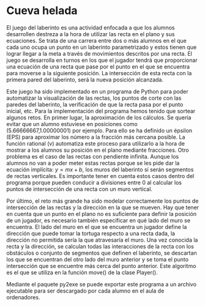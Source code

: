 # Cueva helada

El juego del laberinto es una actividad enfocada a que los alumnos desarrollen destreza a la hora de utilizar las recta en el plano y sus ecuaciones. 
Se trata de una carrera entre dos o más alumnos en el que cada uno ocupa un punto en un laberinto parametrizado y estos tienen que lograr llegar a la 
meta a través de movimientos descritos por una recta. El juego se desarrolla en turnos en los que el jugador tendrá que proporcionar una ecuación de
una recta que pase por el punto en el que se encuentra para moverse a la siguiente posición. La intersección de esta recta con la primera pared del 
laberinto, será la nueva posición alcanzada.

Este juego ha sido implementado en un programa de Python para poder automatizar la visualización de las rectas, los puntos de corte con las paredes del laberinto,
la verificación de que la recta pasa por el punto inicial, etc. Para la implementación del programa hemos tenido que sortear algunos retos. 
En primer lugar, la aproximación de los cálculos. Se quería evitar que un alumno estuviese en posiciones como (5.66666667,1.00000001) por ejemplo.
Para ello se ha definido un épsilon (EPS) para aproximar los número a la fracción más cercana posible. La función rational (v) 
automatiza este proceso para utilizarlo a la hora de mostrar a los alumnos su posición en el plano mediante fracciones.
Otro problema es el caso de las rectas con pendiente infinita. Aunque los alumnos no van a poder meter estas rectas porque se les pide dar la ecuación implícita:
$y=mx+b$,
los muros del laberinto sí serán segmentos de rectas verticales. Es importante tener en cuenta estos casos dentro del programa porque pueden conducir a 
divisiones entre 0 al calcular los puntos de intersección de una recta con un muro vertical.

Por último, el reto más grande ha sido modelar correctamente los puntos de intersección de las rectas y la dirección en la que se mueven. Hay que tener
en cuenta que un punto en el plano no es suficiente para definir la posición de un jugador, es necesario también especificar en qué lado del muro se encuentra. 
El lado del muro en el que se encuentra un jugador define la dirección que puede tomar la tortuga respecto a una recta dada, la dirección no permitida sería la 
que atravesaría el muro. Una vez conocida la recta y la dirección, se calculan todas las interacciones de la recta con los obstáculos o conjunto de segmentos que 
definen el laberinto, se descartan los que se encuentran del otro lado del muro anterior y se toma el punto intersección que se encuentre más cerca del punto anterior. 
Este algoritmo es el que se utiliza en la función move() de la clase Player().

Mediante el paquete py2exe se puede exportar este programa a un archivo ejecutable para ser descargado por cada alumno en el aula de ordenadores.
